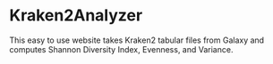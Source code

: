 # Kraken2Analyzer
This easy to use website takes Kraken2 tabular files from Galaxy and computes Shannon Diversity Index, Evenness, and Variance.
